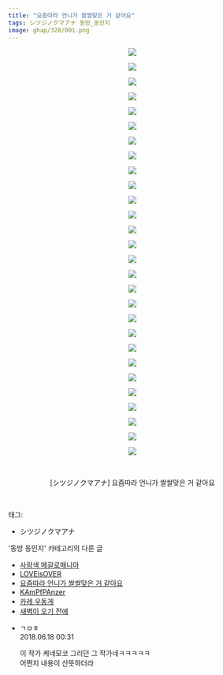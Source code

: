 ```yaml
---
title: "요즘따라 언니가 쌀쌀맞은 거 같아요"
tags: シツジノクマアナ 동방_동인지
image: ghap/328/001.png
---
```

<div class="article">
<p style="text-align: center; clear: none; float: none;"><img src="{{ site.nasurl }}/ghap/328/001.png"/></p>
<p style="text-align: center; clear: none; float: none;"><img src="{{ site.nasurl }}/ghap/328/002.png"/></p>
<p style="text-align: center; clear: none; float: none;"><img src="{{ site.nasurl }}/ghap/328/003.png"/></p>
<p style="text-align: center; clear: none; float: none;"><img src="{{ site.nasurl }}/ghap/328/004.png"/></p>
<p style="text-align: center; clear: none; float: none;"><img src="{{ site.nasurl }}/ghap/328/005.png"/></p>
<p style="text-align: center; clear: none; float: none;"><img src="{{ site.nasurl }}/ghap/328/006.png"/></p>
<p style="text-align: center; clear: none; float: none;"><img src="{{ site.nasurl }}/ghap/328/007.png"/></p>
<p style="text-align: center; clear: none; float: none;"><img src="{{ site.nasurl }}/ghap/328/008.png"/></p>
<p style="text-align: center; clear: none; float: none;"><img src="{{ site.nasurl }}/ghap/328/009.png"/></p>
<p style="text-align: center; clear: none; float: none;"><img src="{{ site.nasurl }}/ghap/328/010.png"/></p>
<p style="text-align: center; clear: none; float: none;"><img src="{{ site.nasurl }}/ghap/328/011.png"/></p>
<p style="text-align: center; clear: none; float: none;"><img src="{{ site.nasurl }}/ghap/328/012.png"/></p>
<p style="text-align: center; clear: none; float: none;"><img src="{{ site.nasurl }}/ghap/328/013.png"/></p>
<p style="text-align: center; clear: none; float: none;"><img src="{{ site.nasurl }}/ghap/328/014.png"/></p>
<p style="text-align: center; clear: none; float: none;"><img src="{{ site.nasurl }}/ghap/328/015.png"/></p>
<p style="text-align: center; clear: none; float: none;"><img src="{{ site.nasurl }}/ghap/328/016.png"/></p>
<p style="text-align: center; clear: none; float: none;"><img src="{{ site.nasurl }}/ghap/328/017.png"/></p>
<p style="text-align: center; clear: none; float: none;"><img src="{{ site.nasurl }}/ghap/328/018.png"/></p>
<p style="text-align: center; clear: none; float: none;"><img src="{{ site.nasurl }}/ghap/328/019.png"/></p>
<p style="text-align: center; clear: none; float: none;"><img src="{{ site.nasurl }}/ghap/328/020.png"/></p>
<p style="text-align: center; clear: none; float: none;"><img src="{{ site.nasurl }}/ghap/328/021.png"/></p>
<p style="text-align: center; clear: none; float: none;"><img src="{{ site.nasurl }}/ghap/328/022.png"/></p>
<p style="text-align: center; clear: none; float: none;"><img src="{{ site.nasurl }}/ghap/328/023.png"/></p>
<p style="text-align: center; clear: none; float: none;"><img src="{{ site.nasurl }}/ghap/328/024.png"/></p>
<p style="text-align: center; clear: none; float: none;"><img src="{{ site.nasurl }}/ghap/328/025.png"/></p>
<p style="text-align: center; clear: none; float: none;"><img src="{{ site.nasurl }}/ghap/328/026.png"/></p>
<p style="text-align: center; clear: none; float: none;"><img src="{{ site.nasurl }}/ghap/328/027.png"/></p>
<p style="text-align: center; clear: none; float: none;"><img src="{{ site.nasurl }}/ghap/328/028.png"/></p>
<p style="text-align: center; clear: none; float: none;"><br/></p>
<p style="text-align: center; clear: none; float: none;">[シツジノクマアナ] 요즘따라 언니가 쌀쌀맞은 거 같아요</p>
<p><br/></p>
</div><div class="tagTrail">
<p>태그: </p>
<ul>
<li>シツジノクマアナ</li>
</ul>
</div><div class="another">
<p>'동방 동인지' 카테고리의 다른 글</p>
<ul>
<li><a href="/2016-06-20-ghap_331">사랑색 메갈로매니아</a></li>
<li><a href="/2016-06-20-ghap_330">LOVEisOVER</a></li>
<li><a href="/2016-06-20-ghap_328">요즘따라 언니가 쌀쌀맞은 거 같아요</a></li>
<li><a href="/2016-06-20-ghap_327">KAmPfPAnzer</a></li>
<li><a href="/2016-06-20-ghap_326">카레 우동게</a></li>
<li><a href="/2016-06-20-ghap_323">새벽이 오기 전에</a></li>
</ul>
</div><div class="cb_module cb_fluid">
<div class="cb_wrt cb_profile">
<div class="comment">
<ul>
<li class="cb_thumb_off" id="comment15271999">
<div class="cb_comment_area">
<div class="cb_info_area">
<div class="cb_section">
<span class="cb_nick_name">ㄱㅁㅎ</span>
</div>
<div class="cb_section">
<span class="cb_date">2018.06.18 00:31 </span>
</div>
</div>
<div class="cb_dsc_comment">
<p class="cb_dsc">
											이 작가 케네모코 그리던 그 작가네ㅋㅋㅋㅋㅋ<br/>
어쩐지 내용이 산뜻하더라
										</p>
</div>
</div></li>
</ul>
</div>
</div><!-- commentList close -->
</div>
